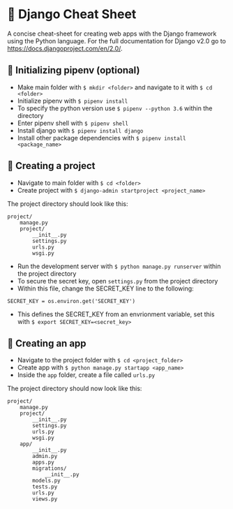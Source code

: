 # :scroll: Django Cheat Sheet
A concise cheat-sheet for creating web apps with the Django framework using the Python language. For the full documentation for Django v2.0 go to https://docs.djangoproject.com/en/2.0/.

## :snake: Initializing pipenv (optional)
- Make main folder with `$ mkdir <folder>` and navigate to it with `$ cd <folder>`
- Initialize pipenv with `$ pipenv install`
- To specify the python version use `$ pipenv --python 3.6` within the directory
- Enter pipenv shell with `$ pipenv shell`
- Install django with `$ pipenv install django`
- Install other package dependencies with `$ pipenv install <package_name>`

## :blue_book: Creating a project
- Navigate to main folder with `$ cd <folder>`
- Create project with `$ django-admin startproject <project_name>`

The project directory should look like this:
```
project/
    manage.py
    project/
        __init__.py
        settings.py
        urls.py
        wsgi.py
```
- Run the development server with `$ python manage.py runserver` within the project directory
- To secure the secret key, open `settings.py` from the project directory
- Within this file, change the SECRET_KEY line to the following:
```
SECRET_KEY = os.environ.get('SECRET_KEY')
```
- This defines the SECRET_KEY from an envrionment variable, set this with `$ export SECRET_KEY=<secret_key>`

## :page_with_curl: Creating an app
- Navigate to the project folder with  `$ cd <project_folder>`
- Create app with  `$ python manage.py startapp <app_name>`
- Inside the `app` folder, create a file called `urls.py`

The project directory should now look like this:
```
project/
    manage.py
    project/
        __init__.py
        settings.py
        urls.py
        wsgi.py
	app/
	    __init__.py
	    admin.py
	    apps.py
	    migrations/
	        __init__.py
	    models.py
	    tests.py
	    urls.py
	    views.py
```

